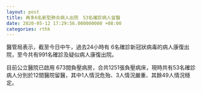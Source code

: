 ```yaml
---
layout: post
title: 再多6名新型肺炎病人出院　53名確診病人留醫
date: 2020-05-12 17:29:56.000000000 +08:00
categories: rthk
---
```


醫管局表示，截至今日中午，過去24小時有 6名確診新冠狀病毒的病人康復出院，至今共有991名確診及疑似病人康復出院。

目前公立醫院已啟用 673間負壓病房，合共1251張負壓病床，現時共有53名確診病人分別於12間醫院留醫，其中1人情況危殆、3人情況嚴重、其餘49人情況穩定。
